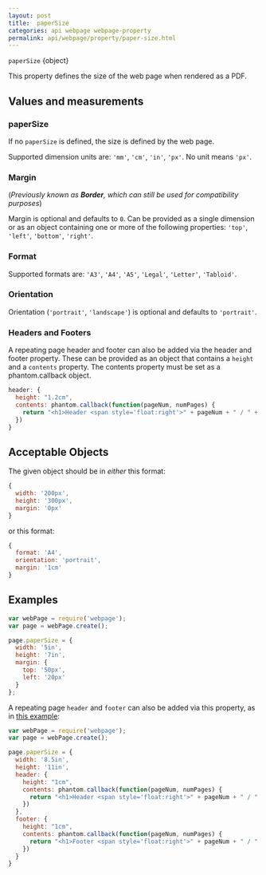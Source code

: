 ```yaml
---
layout: post
title:  paperSize
categories: api webpage webpage-property
permalink: api/webpage/property/paper-size.html
---
```


`paperSize` {object}

This property defines the size of the web page when rendered as a PDF.

## Values and measurements

### paperSize

If no `paperSize` is defined, the size is defined by the web page.

Supported dimension units are: `'mm'`, `'cm'`, `'in'`, `'px'`. No unit means `'px'`.

### Margin

(*Previously known as __Border__, which can still be used for compatibility purposes*)

Margin is optional and defaults to `0`.  Can be provided as a single dimension or as an object containing one or more of the following properties: `'top'`, `'left'`, `'bottom'`, `'right'`.

### Format

Supported formats are: `'A3'`, `'A4'`, `'A5'`, `'Legal'`, `'Letter'`, `'Tabloid'`.

### Orientation

Orientation (`'portrait'`, `'landscape'`) is optional and defaults to `'portrait'`.

### Headers and Footers

A repeating page header and footer can also be added via the header and footer property. These can be provided as an object that contains a `height` and a `contents` property. The contents property must be set as a phantom.callback object. 

```javascript
header: {
  height: "1.2cm",
  contents: phantom.callback(function(pageNum, numPages) {
    return "<h1>Header <span style='float:right'>" + pageNum + " / " + numPages + "</span></h1>";
  })
}
```


## Acceptable Objects

The given object should be in _either_ this format:

```javascript
{
  width: '200px',
  height: '300px',
  margin: '0px'
}
```

or this format:

```javascript
{
  format: 'A4',
  orientation: 'portrait',
  margin: '1cm'
}
```

## Examples

```javascript
var webPage = require('webpage');
var page = webPage.create();

page.paperSize = {
  width: '5in',
  height: '7in',
  margin: {
    top: '50px',
    left: '20px'
  }
};
```

A repeating page `header` and `footer` can also be added via this property, as in [this example](https://github.com/ariya/phantomjs/blob/master/examples/printheaderfooter.js):

```javascript
var webPage = require('webpage');
var page = webPage.create();

page.paperSize = {
  width: '8.5in',
  height: '11in',
  header: {
    height: "1cm",
    contents: phantom.callback(function(pageNum, numPages) {
      return "<h1>Header <span style='float:right'>" + pageNum + " / " + numPages + "</span></h1>";
    })
  },
  footer: {
    height: "1cm",
    contents: phantom.callback(function(pageNum, numPages) {
      return "<h1>Footer <span style='float:right'>" + pageNum + " / " + numPages + "</span></h1>";
    })
  }
}
```








